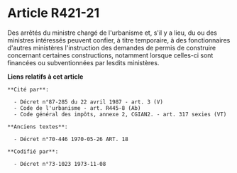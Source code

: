 # Article R421-21

Des arrêtés du ministre chargé de l'urbanisme et, s'il y a lieu, du ou des ministres intéressés peuvent confier, à titre
temporaire, à des fonctionnaires d'autres ministères l'instruction des demandes de permis de construire concernant certaines
constructions, notamment lorsque celles-ci sont financées ou subventionnées par lesdits ministères.

**Liens relatifs à cet article**

	**Cité par**:

	  - Décret n°87-285 du 22 avril 1987 - art. 3 (V)
	  - Code de l'urbanisme - art. R445-8 (Ab)
	  - Code général des impôts, annexe 2, CGIAN2. - art. 317 sexies (VT)

	**Anciens textes**:

	  - Décret n°70-446 1970-05-26 ART. 18

	**Codifié par**:

	  - Décret n°73-1023 1973-11-08
